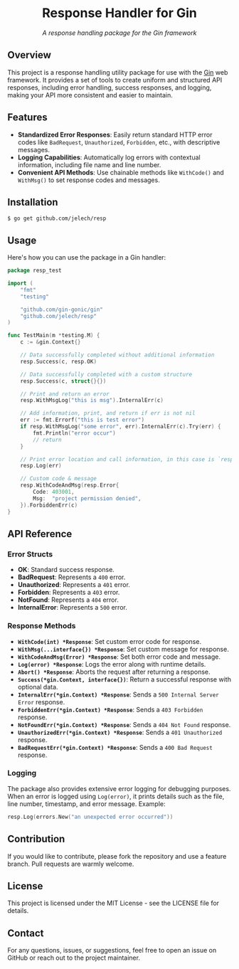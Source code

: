 <h1 align="center">Response Handler for Gin</h1>

<p align="center">
  <i>A response handling package for the Gin framework</i>
</p>

## Overview

This project is a response handling utility package for use with the [Gin](https://github.com/gin-gonic/gin) web framework. It provides a set of tools to create uniform and structured API responses, including error handling, success responses, and logging, making your API more consistent and easier to maintain.

## Features

- **Standardized Error Responses**: Easily return standard HTTP error codes like `BadRequest`, `Unauthorized`, `Forbidden`, etc., with descriptive messages.
- **Logging Capabilities**: Automatically log errors with contextual information, including file name and line number.
- **Convenient API Methods**: Use chainable methods like `WithCode()` and `WithMsg()` to set response codes and messages.

## Installation

```shell
$ go get github.com/jelech/resp
```

## Usage

Here's how you can use the package in a Gin handler:

```go
package resp_test

import (
	"fmt"
	"testing"

	"github.com/gin-gonic/gin"
	"github.com/jelech/resp"
)

func TestMain(m *testing.M) {
	c := &gin.Context{}

    // Data successfully completed without additional information
    resp.Success(c, resp.OK)

    // Data successfully completed with a custom structure
    resp.Success(c, struct{}{})

    // Print and return an error
    resp.WithMsgLog("this is msg").InternalErr(c)

    // Add information, print, and return if err is not nil
    err := fmt.Errorf("this is test error")
    if resp.WithMsgLog("some error", err).InternalErr(c).Try(err) {
        fmt.Println("error occur")
        // return
    }

    // Print error location and call information, in this case is `response_test.go:24`
    resp.Log(err)

    // Custom code & message
    resp.WithCodeAndMsg(resp.Error{
        Code: 403001,
        Msg:  "project permission denied",
    }).ForbiddenErr(c)
}
```

## API Reference

### Error Structs

- **OK**: Standard success response.
- **BadRequest**: Represents a `400` error.
- **Unauthorized**: Represents a `401` error.
- **Forbidden**: Represents a `403` error.
- **NotFound**: Represents a `404` error.
- **InternalError**: Represents a `500` error.

### Response Methods

- **`WithCode(int) *Response`**: Set custom error code for response.
- **`WithMsg(...interface{}) *Response`**: Set custom message for response.
- **`WithCodeAndMsg(Error) *Response`**: Set both error code and message.
- **`Log(error) *Response`**: Logs the error along with runtime details.
- **`Abort() *Response`**: Aborts the request after returning a response.
- **`Success(*gin.Context, interface{})`**: Return a successful response with optional data.
- **`InternalErr(*gin.Context) *Response`**: Sends a `500 Internal Server Error` response.
- **`ForbiddenErr(*gin.Context) *Response`**: Sends a `403 Forbidden` response.
- **`NotFoundErr(*gin.Context) *Response`**: Sends a `404 Not Found` response.
- **`UnauthorizedErr(*gin.Context) *Response`**: Sends a `401 Unauthorized` response.
- **`BadRequestErr(*gin.Context) *Response`**: Sends a `400 Bad Request` response.

### Logging

The package also provides extensive error logging for debugging purposes. When an error is logged using `Log(error)`, it prints details such as the file, line number, timestamp, and error message. Example:

```go
resp.Log(errors.New("an unexpected error occurred"))
```

## Contribution

If you would like to contribute, please fork the repository and use a feature branch. Pull requests are warmly welcome.

## License

This project is licensed under the MIT License - see the LICENSE file for details.

## Contact

For any questions, issues, or suggestions, feel free to open an issue on GitHub or reach out to the project maintainer.

